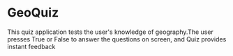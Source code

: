 GeoQuiz
=======

This quiz application tests the user's knowledge of geography.The user presses True or False to answer the questions on screen, and Quiz provides instant feedback
